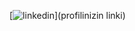 [![linkedin](https://img.shields.io/badge/Linkedin-000000?style=for-the-badge&logo=Linkedin&logoColor=white)](profilinizin linki)
